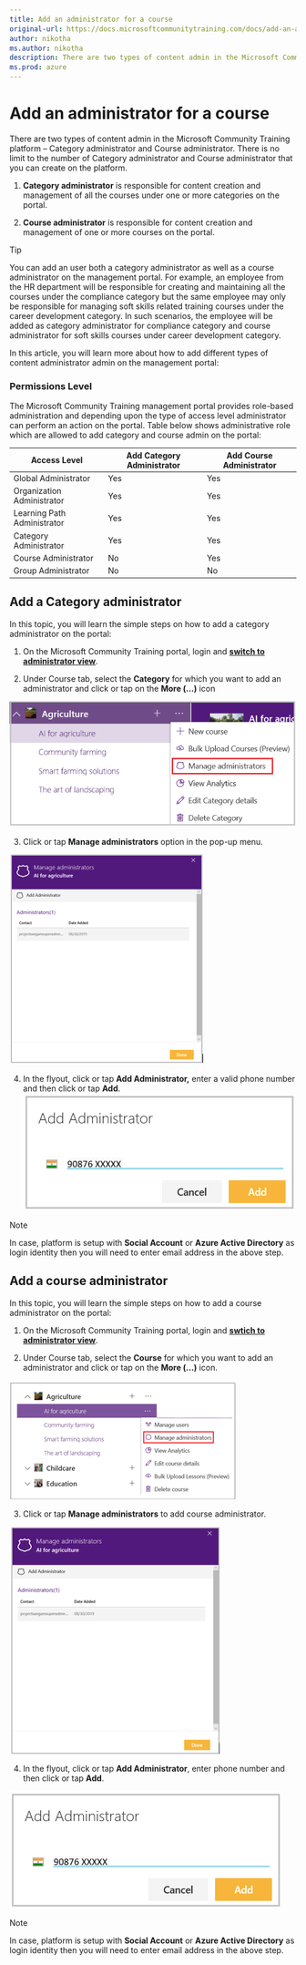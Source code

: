 ```yaml
---
title: Add an administrator for a course
original-url: https://docs.microsoftcommunitytraining.com/docs/add-an-administrator-for-a-course
author: nikotha
ms.author: nikotha
description: There are two types of content admin in the Microsoft Community Training  platform – Category administrator and Course administrator.
ms.prod: azure
---
```


# Add an administrator for a course

There are two types of content admin in the Microsoft Community Training  platform – Category administrator and Course administrator. There is no limit to the number of Category administrator and Course administrator that you can create on the platform. 

1.	**Category administrator** is responsible for content creation and management of all the courses under one or more categories on the portal.

2.	**Course administrator** is responsible for content creation and management of one or more courses on the portal.

> [!TIP]
> You can add an user both a category administrator as well as a course administrator on the management portal. For example, an employee from the HR department will be responsible for creating and maintaining all the courses under the compliance category but the same employee may only be responsible for managing  soft skills related training courses under the career development category. In such scenarios, the employee will be added as category administrator for compliance category and course administrator for soft skills courses under career development category.

In this article, you will learn more about how to add different types of content administrator admin on the management portal:

### Permissions Level

The Microsoft Community Training management portal provides role-based administration and depending upon the type of access level administrator can perform an action on the portal. Table below shows administrative role which are allowed to add category and course admin on the portal:

| Access Level  | Add Category Administrator | Add Course Administrator |
| --- | --- | --- |
| Global Administrator | Yes | Yes |
| Organization Administrator | Yes | Yes |
| Learning Path Administrator | Yes | Yes |
| Category Administrator | Yes | Yes |
| Course Administrator | No | Yes |
| Group Administrator | No | No |

##  Add a Category administrator
In this topic, you will learn the simple steps on how to add a category administrator on the portal: 

1.	On the Microsoft Community Training portal, login and [**switch to administrator view**](https://microsoftindia.document360.io/docs/configure-platform#step-2--switch-to-administrator-view-of-the-portal).

2.	Under Course tab, select the **Category** for which you want to add an administrator and click or tap on the **More (...)** icon

![Manage admin drop down](../../../media/Manage%20admin%20drop%20down.png)

3.	Click or tap **Manage administrators** option in the pop-up menu.

![Add cat admin](../../../media/Add%20cat%20admin.png)

4.	In the flyout, click or tap **Add Administrator,** enter a valid phone number and then click or tap **Add**.
![Add administrator phone number\(1\)](../../../media/Add%20administrator%20phone%20number%281%29.png)

> [!NOTE]
> In case, platform is setup with **Social Account** or **Azure Active Directory** as login identity then you will need to enter email address in the above step.
## Add a course administrator
In this topic, you will learn the simple steps on how to add a course administrator on the portal:

1.	On the Microsoft Community Training portal, login and [**swtich to administrator view**](https://microsoftindia.document360.io/docs/configure-platform#step-2--switch-to-administrator-view-of-the-portal).

2.	Under Course tab, select the **Course** for which you want to add an administrator and click or tap on the **More (...)** icon.

![Manage Admn drop down](../../../media/Manage%20Admn%20drop%20down.png)

3.	Click or tap **Manage administrators** to add course administrator.

![Manage Admin_add](../../../media/Manage%20Admin_add.png)

4.	In the flyout, click or tap **Add Administrator**, enter phone number and then click or tap **Add**.

![Add administrator phone number](../../../media/Add%20administrator%20phone%20number.png)

> [!NOTE]
> In case, platform is setup with **Social Account** or **Azure Active Directory** as login identity then you will need to enter email address in the above step.